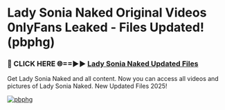 # Lady Sonia Naked Original Videos 0nlyFans Leaked - Files Updated! (pbphg)

<h3>🔴 CLICK HERE 🌐==►► <a href="https://tinyurl.com/up5wt9bj" rel="nofollow">Lady Sonia Naked Updated Files</a></h3>

Get Lady Sonia Naked and all content. Now you can access all videos and pictures of Lady Sonia Naked. New Updated Files 2025!

[![pbphg](https://i.imgur.com/ABiUzMV.gif)](https://tinyurl.com/up5wt9bj)
